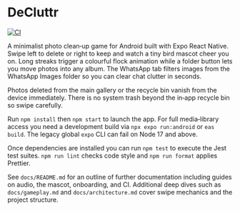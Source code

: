# DeCluttr
[![CI](https://github.com/varunswarup0/DeCluttr/actions/workflows/test.yml/badge.svg)](https://github.com/varunswarup0/DeCluttr/actions/workflows/test.yml)

A minimalist photo clean‑up game for Android built with Expo React Native.
Swipe left to delete or right to keep and watch a tiny bird mascot cheer you on.
Long streaks trigger a colourful flock animation while a folder button lets you
move photos into any album. The WhatsApp tab filters images from the WhatsApp
Images folder so you can clear chat clutter in seconds.

Photos deleted from the main gallery or the recycle bin vanish from the device
immediately. There is no system trash beyond the in‑app recycle bin so swipe
carefully.

Run `npm install` then `npm start` to launch the app. For full media‑library
access you need a development build via `npx expo run:android` or `eas build`.
The legacy global `expo` CLI can fail on Node 17 and above.

Once dependencies are installed you can run `npm test` to execute the Jest test
suites. `npm run lint` checks code style and `npm run format` applies Prettier.

See `docs/README.md` for an outline of further documentation including guides on
audio, the mascot, onboarding, and CI. Additional deep dives such as
`docs/gameplay.md` and `docs/architecture.md` cover swipe mechanics and the
project structure.
